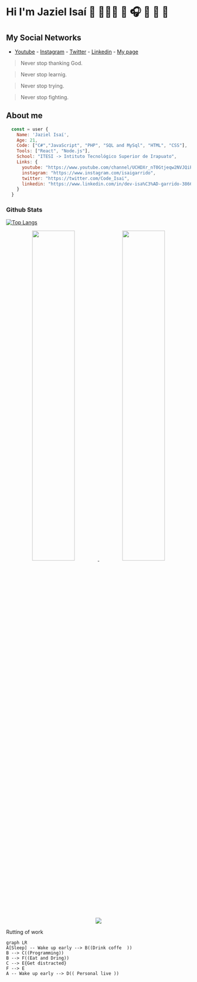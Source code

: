 # Hi I'm Jaziel Isaí 👋 👨🏻‍💻 🎤 🎧 🎼 🎹 🎸

<!--
**JazielIsai/JazielIsai** is a ✨ _special_ ✨ repository because its `README.md` (this file) appears on your GitHub profile.

![jaziel](https://user-images.githubusercontent.com/92839539/160761640-262f9798-8ca5-4eea-a8e5-27f9113afff3.jpg)

Here are some ideas to get you started:

- 🔭 I’m currently working on ...
- 🌱 I’m currently learning ...
- 👯 I’m looking to collaborate on ...
- 🤔 I’m looking for help with ...
- 💬 Ask me about ...
- 📫 How to reach me: ...
- 😄 Pronouns: ...
- ⚡ Fun fact: ...
-->

## My Social Networks

- [Youtube](https://www.youtube.com/channel/UCHDXr_nT0Gtjeqw2NVJQiPA)  - [Instagram](https://www.instagram.com/isaigarrido) - [Twitter](https://twitter.com/Code_Isai) - [Linkedin](https://www.linkedin.com/in/dev-isa%C3%AD-garrido-3866a0228/)  - [My page](https://isai-dev.com/#inicio) 


> Never stop thanking God.

> Never stop learnig.

> Never stop trying.

> Never stop fighting.


## About me

```javascript
  const = user {
    Name: 'Jaziel Isaí',
    Age: 21,
    Code: ["C#","JavaScript", "PHP", "SQL and MySql", "HTML", "CSS"],
    Tools: ["React", "Node.js"],
    School: "ITESI -> Intituto Tecnológico Superior de Irapuato",
    Links: {
      youtube: "https://www.youtube.com/channel/UCHDXr_nT0Gtjeqw2NVJQiPA",
      instagram: "https://www.instagram.com/isaigarrido",
      twitter: "https://twitter.com/Code_Isai",
      linkedin: "https://www.linkedin.com/in/dev-isa%C3%AD-garrido-3866a0228/"
    }
  }
```

### Github Stats
  
 
[![Top Langs](https://github-readme-stats.vercel.app/api/top-langs/?username=JazielIsai&layout=compact)](https://github.com/anuraghazra/github-readme-stats)

<p align="center">
  <a href="https://github.com/JazielIsai"><span>
    <img height="48%" src="https://github-readme-stats.vercel.app/api?username=JazielIsai&count_private=true&show_icons=true&theme=radical&&include_all_commits=true"/>
    <img width="48%" src="https://github-readme-streak-stats.herokuapp.com/?user=JazielIsai&theme=radical" />
    <img align="center" src="https://github-profile-summary-cards.vercel.app/api/cards/profile-details?username=JazielIsai&theme=dracula" />
    </span></a>
</p>


Rutting of work
```mermaid
graph LR
A[Sleep] -- Wake up early --> B((Drink coffe  ))
B --> C((Programming))
B --> F((Eat and Dring))
C --> E{Get distracted}
F --> E
A -- Wake up early --> D(( Personal live ))
```
